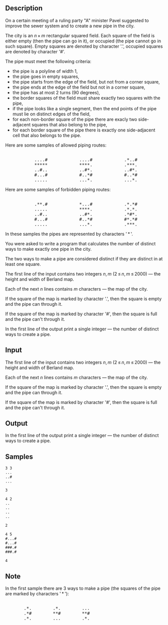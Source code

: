 ## Description

<div><p>On a certain meeting of a ruling party "<span class="tex-font-style-tt">A</span>" minister Pavel suggested to improve the sewer system and to create a new pipe in the city.</p><p>The city is an <span class="tex-span"><i>n</i> × <i>m</i></span> rectangular squared field. Each square of the field is either empty (then the pipe can go in it), or occupied (the pipe cannot go in such square). Empty squares are denoted by character '<span class="tex-span">.</span>', occupied squares are denoted by character '<span class="tex-span">#</span>'.</p><p>The pipe must meet the following criteria:</p><ul> <li> the pipe is a polyline of width <span class="tex-span">1</span>, </li><li> the pipe goes in empty squares, </li><li> the pipe starts from the edge of the field, but not from a corner square, </li><li> the pipe ends at the edge of the field but not in a corner square, </li><li> the pipe has at most <span class="tex-span">2</span> turns (<span class="tex-span">90</span> degrees), </li><li> the border squares of the field must share <span class="tex-font-style-bf">exactly two</span> squares with the pipe, </li><li> if the pipe looks like a single segment, then the end points of the pipe must lie on distinct edges of the field, </li><li> for each non-border square of the pipe there are <span class="tex-font-style-bf">exacly two</span> side-adjacent squares that also belong to the pipe, </li><li> for each border square of the pipe there is <span class="tex-font-style-bf">exactly one</span> side-adjacent cell that also belongs to the pipe. </li></ul><p>Here are some samples of <span class="tex-font-style-bf">allowed</span> piping routes: </p><pre class="verbatim"><br>           ....#            ....#            .*..#<br>           *****            ****.            .***.<br>           ..#..            ..#*.            ..#*.<br>           #...#            #..*#            #..*#<br>           .....            ...*.            ...*.<br></pre><p>Here are some samples of <span class="tex-font-style-bf">forbidden</span> piping routes: </p><pre class="verbatim"><br>           .**.#            *...#            .*.*#<br>           .....            ****.            .*.*.<br>           ..#..            ..#*.            .*#*.<br>           #...#            #..*#            #*.*#<br>           .....            ...*.            .***.<br></pre><p>In these samples the pipes are represented by characters '<span class="tex-span"> * </span>'.</p><p>You were asked to write a program that calculates the number of distinct ways to make exactly one pipe in the city. </p><p>The two ways to make a pipe are considered distinct if they are distinct in at least one square.</p></div><div class="input-specification"><p>The first line of the input contains two integers <span class="tex-span"><i>n</i>, <i>m</i></span> (<span class="tex-span">2 ≤ <i>n</i>, <i>m</i> ≤ 2000</span>)&nbsp;—&nbsp;the height and width of Berland map.</p><p>Each of the next <span class="tex-span"><i>n</i></span> lines contains <span class="tex-span"><i>m</i></span> characters — the map of the city. </p><p>If the square of the map is marked by character '<span class="tex-span">.</span>', then the square is empty and the pipe can through it. </p><p>If the square of the map is marked by character '<span class="tex-span">#</span>', then the square is full and the pipe can't through it.</p></div><div class="output-specification"><p>In the first line of the output print a single integer — the number of distinct ways to create a pipe.</p></div>


## Input

<p>The first line of the input contains two integers <span class="tex-span"><i>n</i>, <i>m</i></span> (<span class="tex-span">2 ≤ <i>n</i>, <i>m</i> ≤ 2000</span>)&nbsp;—&nbsp;the height and width of Berland map.</p><p>Each of the next <span class="tex-span"><i>n</i></span> lines contains <span class="tex-span"><i>m</i></span> characters — the map of the city. </p><p>If the square of the map is marked by character '<span class="tex-span">.</span>', then the square is empty and the pipe can through it. </p><p>If the square of the map is marked by character '<span class="tex-span">#</span>', then the square is full and the pipe can't through it.</p>


## Output

<p>In the first line of the output print a single integer — the number of distinct ways to create a pipe.</p>


## Samples

```input1
3 3
...
..#
...

```

```output1
3
```






```input2
4 2
..
..
..
..

```

```output2
2

```






```input3
4 5
#...#
#...#
###.#
###.#

```

```output3
4
```




## Note

<p>In the first sample there are 3 ways to make a pipe (the squares of the pipe are marked by characters '<span class="tex-span"> * </span>'): </p><pre class="verbatim"><br>       .*.        .*.        ...<br>       .*#        **#        **#<br>       .*.        ...        .*.<br></pre>

